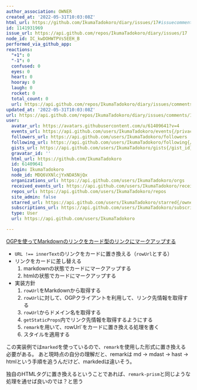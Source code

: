 ```yaml
---
author_association: OWNER
created_at: '2022-05-31T10:03:08Z'
html_url: https://github.com/IkumaTadokoro/diary/issues/17#issuecomment-1141931969
id: 1141931969
issue_url: https://api.github.com/repos/IkumaTadokoro/diary/issues/17
node_id: IC_kwDOHWTPVs5EEH_B
performed_via_github_app: 
reactions:
  "+1": 0
  "-1": 0
  confused: 0
  eyes: 0
  heart: 0
  hooray: 0
  laugh: 0
  rocket: 0
  total_count: 0
  url: https://api.github.com/repos/IkumaTadokoro/diary/issues/comments/1141931969/reactions
updated_at: '2022-05-31T10:03:08Z'
url: https://api.github.com/repos/IkumaTadokoro/diary/issues/comments/1141931969
user:
  avatar_url: https://avatars.githubusercontent.com/u/61409641?v=4
  events_url: https://api.github.com/users/IkumaTadokoro/events{/privacy}
  followers_url: https://api.github.com/users/IkumaTadokoro/followers
  following_url: https://api.github.com/users/IkumaTadokoro/following{/other_user}
  gists_url: https://api.github.com/users/IkumaTadokoro/gists{/gist_id}
  gravatar_id: ''
  html_url: https://github.com/IkumaTadokoro
  id: 61409641
  login: IkumaTadokoro
  node_id: MDQ6VXNlcjYxNDA5NjQx
  organizations_url: https://api.github.com/users/IkumaTadokoro/orgs
  received_events_url: https://api.github.com/users/IkumaTadokoro/received_events
  repos_url: https://api.github.com/users/IkumaTadokoro/repos
  site_admin: false
  starred_url: https://api.github.com/users/IkumaTadokoro/starred{/owner}{/repo}
  subscriptions_url: https://api.github.com/users/IkumaTadokoro/subscriptions
  type: User
  url: https://api.github.com/users/IkumaTadokoro

---
```

[OGPを使ってMarkdownのリンクをカード型のリンクにマークアップする](https://silurus.dev/articles/pO0Neonv8xwbuEnZigMNf)


- `URL !== innerText`のリンクをカードに置き換える（`rowUrl`とする）
- リンクをカードに差し替える
  1. markdownの状態でカードにマークアップする
  2. htmlの状態でカードにマークアップする
- 実装方針
  1. `rowUrl`をMarkdownから取得する
  2. `rowUrl`に対して、OGPクライアントを利用して、リンク先情報を取得する
  3. `rowUrl`からドメイン名を取得する
  4. `getStaticProps`内でリンク先情報を取得するようにする
  5. `remark`を用いて、rowUrl`をカードに置き換える処理を書く
  6. スタイルを適用する

この実装例では`marked`を使っているので、`remark`を使用した形式に置き換える必要がある。
あと現時点の自分の理解だと、remarkは md → mdast → hast → htmlという手順を追うんだけど、markdedは違いそう。

独自のHTMLタグに置き換えるということであれば、`remark-prism`と同じような処理を通せば良いのでは？と思う
